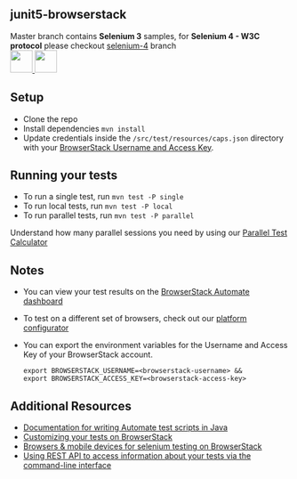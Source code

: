##  junit5-browserstack
Master branch contains **Selenium 3** samples, for **Selenium 4 - W3C protocol** please checkout [selenium-4](https://github.com/nithyamn/junit5-browserstack/tree/selenium-4) branch
</br>
<a href="www.browserstack.com"> <img src="https://avatars.githubusercontent.com/u/1119453?s=200&v=4" width="40" height="40"> </a>
<a href="https://junit.org/junit5/"><img src="https://camo.githubusercontent.com/abbaedce4b226ea68b0fd43521472b0b146d5ed57956116f69752f43e7ddd7d8/68747470733a2f2f6a756e69742e6f72672f6a756e6974352f6173736574732f696d672f6a756e6974352d6c6f676f2e706e67" width="40" height="40" ></a>
## Setup
* Clone the repo
* Install dependencies `mvn install`
* Update credentials inside the `/src/test/resources/caps.json` directory with your [BrowserStack Username and Access Key](https://www.browserstack.com/accounts/settings).

## Running your tests
* To run a single test, run `mvn test -P single`
* To run local tests, run `mvn test -P local`
* To run parallel tests, run `mvn test -P parallel`

Understand how many parallel sessions you need by using our [Parallel Test Calculator](https://www.browserstack.com/automate/parallel-calculator?ref=github)

## Notes
* You can view your test results on the [BrowserStack Automate dashboard](https://www.browserstack.com/automate)
* To test on a different set of browsers, check out our [platform configurator](https://www.browserstack.com/automate/java#setting-os-and-browser)
* You can export the environment variables for the Username and Access Key of your BrowserStack account.

  ```
  export BROWSERSTACK_USERNAME=<browserstack-username> &&
  export BROWSERSTACK_ACCESS_KEY=<browserstack-access-key>
  ```

## Additional Resources
* [Documentation for writing Automate test scripts in Java](https://www.browserstack.com/automate/java)
* [Customizing your tests on BrowserStack](https://www.browserstack.com/automate/capabilities)
* [Browsers & mobile devices for selenium testing on BrowserStack](https://www.browserstack.com/list-of-browsers-and-platforms?product=automate)
* [Using REST API to access information about your tests via the command-line interface](https://www.browserstack.com/automate/rest-api)